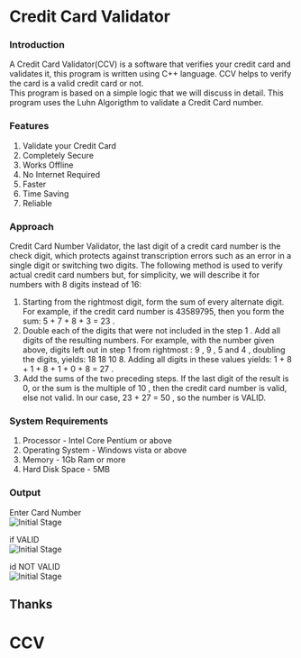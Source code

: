 # Credit Card Validator

### Introduction
 A Credit Card Validator(CCV) is a software that verifies your credit card and validates it, this program is written using C++ language. CCV helps to verify the card is a valid credit card or not.
 <br>
 This program is based on a simple logic that we will discuss in detail. This program uses the Luhn Algorigthm to validate a Credit Card number.

### Features
 1. Validate your Credit Card
 2. Completely Secure
 3. Works Offline
 4. No Internet Required
 5. Faster
 6. Time Saving
 7. Reliable
 
### Approach
 Credit Card Number Validator, the last digit of a credit card number is the check digit, which protects against transcription errors such as an error in a single digit or switching two digits. 
 The following method is used to verify actual credit card numbers but, for simplicity, we will describe it for numbers with 8 digits instead of 16:
 <br>
 1. Starting from the rightmost digit, form the sum of every alternate digit. For example, if the credit card number is 43589795, then you form the sum: 5 + 7 + 8 + 3 = 23 .
 2. Double each of the digits that were not included in the step 1 . Add all digits of the resulting numbers. For example, with the number given above, digits left out in step 1 from rightmost : 9 , 9 , 5 and 4 , doubling the digits, yields: 18 18 10 8. Adding all digits in these values yields: 1 + 8 + 1 + 8 + 1 + 0 + 8 = 27 .
 3. Add the sums of the two preceding steps. If the last digit of the result is 0, or the sum is the multiple of 10 , then the credit card number is valid, else not valid. In our case, 23 + 27 = 50 , so the number is VALID.
 
### System Requirements
 1. Processor        - Intel Core Pentium or above
 2. Operating System - Windows vista or above
 3. Memory           - 1Gb Ram or more
 4. Hard Disk Space  - 5MB

### Output

Enter Card Number
<br>
![Initial Stage](https://github.com/ashutoshsinghdengri/creditCardsValidator/blob/main/img/ccv1.png)
<br>

if VALID
<br>
![Initial Stage](https://github.com/ashutoshsinghdengri/creditCardsValidator/blob/main/img/ccv2.png)
<br>

id NOT VALID
<br>
![Initial Stage](https://github.com/ashutoshsinghdengri/creditCardsValidator/blob/main/img/ccv3.png)
<br>

## Thanks
# CCV